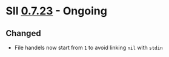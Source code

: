 # Sll [0.7.23] - Ongoing

## Changed

- File handels now start from `1` to avoid linking `nil` with `stdin`

[0.7.23]: https://github.com/sl-lang/sll/compare/sll-v0.7.22...main
